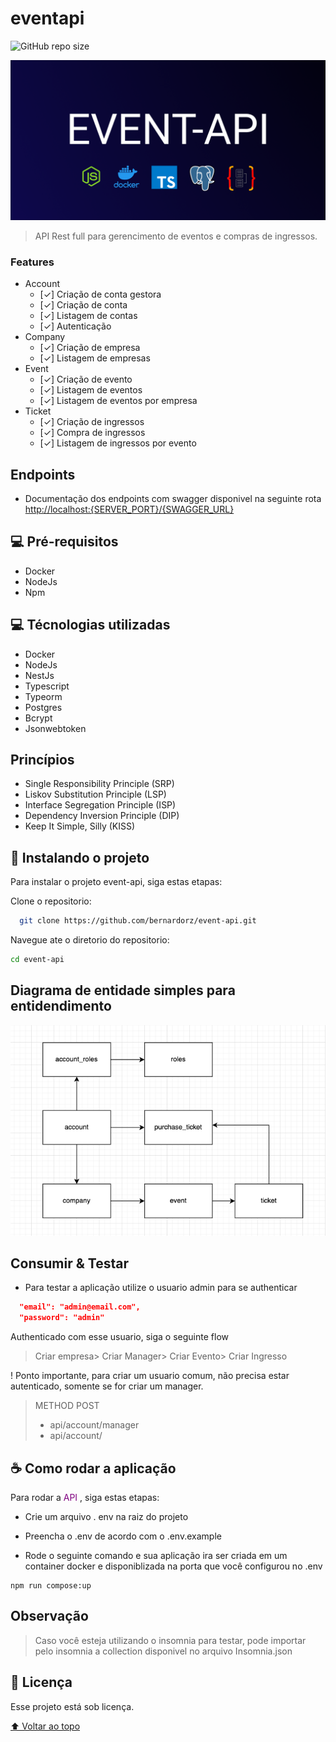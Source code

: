 # eventapi

<!---Esses são exemplos. Veja https://shields.io para outras pessoas ou para personalizar este conjunto de escudos. Você pode querer incluir dependências, status do projeto e informações de licença aqui--->

![GitHub repo size](https://img.shields.io/github/repo-size/iuricode/README-template?style=for-the-badge)

<img src="api-image.png" alt="image">

> API Rest full para gerencimento de eventos e compras de ingressos.


### Features
  * Account
    - [✓] Criação de conta gestora
    - [✓] Criação de conta
    - [✓] Listagem de contas
    - [✓] Autenticação
  * Company
    - [✓] Criação de empresa
    - [✓] Listagem de empresas
  * Event
    - [✓] Criação de evento
    - [✓] Listagem de eventos
    - [✓] Listagem de eventos por empresa
  * Ticket
    - [✓] Criação de ingressos
    - [✓] Compra de ingressos
    - [✓] Listagem de ingressos por evento


## Endpoints
 * Documentação dos endpoints com swagger disponivel na seguinte rota <http://localhost:{SERVER_PORT}/{SWAGGER_URL}>
## 💻 Pré-requisitos

* Docker
* NodeJs
* Npm


## 💻 Técnologias utilizadas

* Docker
* NodeJs
* NestJs
* Typescript
* Typeorm
* Postgres
* Bcrypt
* Jsonwebtoken
## Princípios
* Single Responsibility Principle (SRP)
* Liskov Substitution Principle (LSP)
* Interface Segregation Principle (ISP)
* Dependency Inversion Principle (DIP)
* Keep It Simple, Silly (KISS)



## 🚀 Instalando o projeto

Para instalar o projeto event-api, siga estas etapas:

Clone o repositorio:
```bash
  git clone https://github.com/bernardorz/event-api.git
```

Navegue ate o diretorio do repositorio:
```bash
cd event-api
```





## Diagrama de entidade simples para entidendimento 
<img src="entity-flow.png" alt="image">



## Consumir & Testar

* Para testar a aplicação utilize o usuario admin para se authenticar

```json
  "email": "admin@email.com",
  "password": "admin"
```

Authenticado com esse usuario, siga o seguinte flow

>Criar empresa> Criar Manager> Criar Evento> Criar Ingresso

! Ponto importante, para criar um usuario comum, não precisa estar autenticado, somente se for criar um manager.

> METHOD POST
> * api/account/manager 
> * api/account/

## ☕ Como rodar a aplicação

Para rodar a <span style="color:purple"> API </span>, siga estas etapas:


* Crie um arquivo . env na raiz do projeto
* Preencha o .env de acordo com o .env.example

* Rode o seguinte comando e sua aplicação ira ser criada em um container docker e disponiblizada na porta que você configurou no .env
```
npm run compose:up
``` 


## Observação
> Caso você esteja utilizando o insomnia para testar, pode importar pelo insomnia a collection disponivel no arquivo Insomnia.json

## 📝 Licença

Esse projeto está sob licença.

[⬆ Voltar ao topo](#eventapi)<br>
